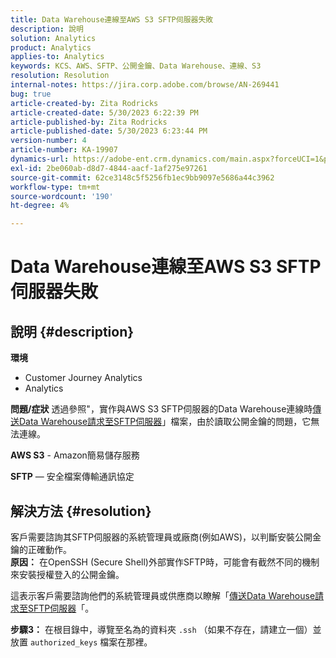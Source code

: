 ```yaml
---
title: Data Warehouse連線至AWS S3 SFTP伺服器失敗
description: 說明
solution: Analytics
product: Analytics
applies-to: Analytics
keywords: KCS、AWS、SFTP、公開金鑰、Data Warehouse、連線、S3
resolution: Resolution
internal-notes: https://jira.corp.adobe.com/browse/AN-269441
bug: true
article-created-by: Zita Rodricks
article-created-date: 5/30/2023 6:22:39 PM
article-published-by: Zita Rodricks
article-published-date: 5/30/2023 6:23:44 PM
version-number: 4
article-number: KA-19907
dynamics-url: https://adobe-ent.crm.dynamics.com/main.aspx?forceUCI=1&pagetype=entityrecord&etn=knowledgearticle&id=55ac85f3-16ff-ed11-8f6e-6045bd006b25
exl-id: 2be060ab-d8d7-4844-aacf-1af275e97261
source-git-commit: 62ce3148c5f5256fb1ec9bb9097e5686a44c3962
workflow-type: tm+mt
source-wordcount: '190'
ht-degree: 4%

---
```


# Data Warehouse連線至AWS S3 SFTP伺服器失敗

## 說明 {#description}

<b>環境</b>
- Customer Journey Analytics
- Analytics



<b>問題/症狀</b>
透過參照&quot;，實作與AWS S3 SFTP伺服器的Data Warehouse連線時[傳送Data Warehouse請求至SFTP伺服器](https://experienceleague.adobe.com/docs/analytics/export/ftp-and-sftp/secure-file-transfer-protocol/ftp-sftp-dw.html?lang=en)」檔案，由於讀取公開金鑰的問題，它無法連線。



<b>AWS S3</b> - Amazon簡易儲存服務

<b>SFTP</b>  — 安全檔案傳輸通訊協定


## 解決方法 {#resolution}

客戶需要諮詢其SFTP伺服器的系統管理員或廠商(例如AWS)，以判斷安裝公開金鑰的正確動作。<br><b>原因：</b>
在OpenSSH (Secure Shell)外部實作SFTP時，可能會有截然不同的機制來安裝授權登入的公開金鑰。

這表示客戶需要諮詢他們的系統管理員或供應商以瞭解「[傳送Data Warehouse請求至SFTP伺服器](https://experienceleague.adobe.com/docs/analytics/export/ftp-and-sftp/secure-file-transfer-protocol/ftp-sftp-dw.html?lang=en)「。

<b>步驟3：</b> 在根目錄中，導覽至名為的資料夾 `.ssh` （如果不存在，請建立一個）並放置 `authorized_keys` 檔案在那裡。
